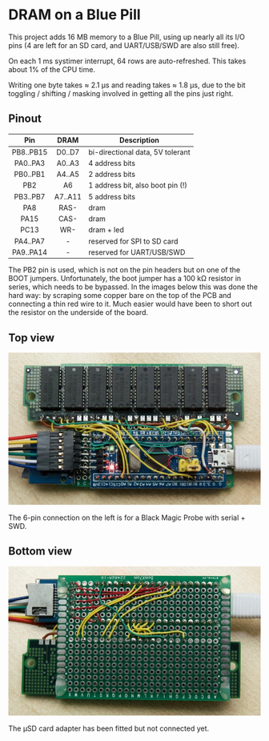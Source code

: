# DRAM on a Blue Pill

This project adds 16 MB memory to a Blue Pill, using up nearly all its I/O pins
(4 are left for an SD card, and UART/USB/SWD are also still free).

On each 1 ms systimer interrupt, 64 rows are auto-refreshed. This takes about
1% of the CPU time.

Writing one byte takes ≈ 2.1 µs and reading takes ≈ 1.8 µs, due to the bit
toggling / shifting / masking involved in getting all the  pins just right.

## Pinout

| Pin       | DRAM    | Description                      |
|:---------:|:-------:|----------------------------------|
| PB8..PB15 | D0..D7  | bi-directional data, 5V tolerant |
| PA0..PA3  | A0..A3  | 4 address bits                   |
| PB0..PB1  | A4..A5  | 2 address bits                   |
| PB2       | A6      | 1 address bit, also boot pin (!) |
| PB3..PB7  | A7..A11 | 5 address bits                   |
| PA8       | RAS-    | dram                             |
| PA15      | CAS-    | dram                             |
| PC13      | WR-     | dram + led                       |
| PA4..PA7  | -       | reserved for SPI to SD card      |
| PA9..PA14 | -       | reserved for UART/USB/SWD        |

The PB2 pin is used, which is not on the pin headers but on one of the BOOT
jumpers.  Unfortunately, the boot jumper has a 100 kΩ resistor in series, which
needs to be bypassed. In the images below this was done the hard way: by
scraping some copper bare on the top of the PCB and connecting a thin red wire
to it. Much easier would have been to short out the resistor on the underside
of the board.

## Top view

![](hw-top.jpg)

The 6-pin connection on the left is for a Black Magic Probe with serial + SWD.

## Bottom view

![](hw-bottom.jpg)

The µSD card adapter has been fitted but not connected yet.
